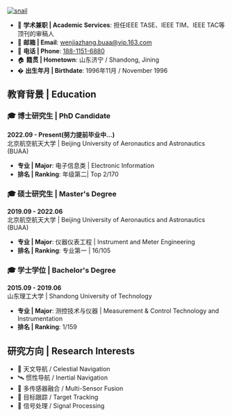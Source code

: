 [![snail](https://img.shields.io/badge/XX-github-blue?logo=github)](https://github.com/snail9611)

<!-- # Personal Information / 个人信息 -->

<!-- ## Contact / 联系方式 -->
- 📝 **学术兼职 | Academic Services**: 担任IEEE TASE、IEEE TIM、IEEE TAC等顶刊的审稿人
- 📧 **邮箱 | Email**: [wenjiazhang.buaa@vip.163.com](mailto:wenjiazhang.buaa@vip.163.com)  
- 📱 **电话 | Phone**: [188-1151-6880](tel:+8618811516880)
- 🏠 **籍贯 | Hometown**: 山东济宁 / Shandong, Jining
- � **出生年月 | Birthdate**: 1996年11月 / November 1996 

## 教育背景 | Education

### 🎓 博士研究生 | PhD Candidate
**2022.09 - Present(努力提前毕业中...)**  
北京航空航天大学 | Beijing University of Aeronautics and Astronautics (BUAA)
- **专业 | Major**: 电子信息类 | Electronic Information
- **排名 | Ranking**: 年级第二| Top 2/170

### 🎓 硕士研究生 | Master's Degree
**2019.09 - 2022.06**  
北京航空航天大学 | Beijing University of Aeronautics and Astronautics (BUAA)
- **专业 | Major**: 仪器仪表工程 | Instrument and Meter Engineering
- **排名 | Ranking**: 专业第一 | 16/105

### 🎓 学士学位 | Bachelor's Degree
**2015.09 - 2019.06**  
山东理工大学 | Shandong University of Technology  
- **专业 | Major**: 测控技术与仪器 | Measurement & Control Technology and Instrumentation 
- **排名 | Ranking**: 1/159

## 研究方向 | Research Interests
- 🌌 天文导航 / Celestial Navigation
- 🛰️ 惯性导航 / Inertial Navigation
- 🔄 多传感器融合 / Multi-Sensor Fusion
- 🎯 目标跟踪 / Target Tracking
- 📶 信号处理 / Signal Processing